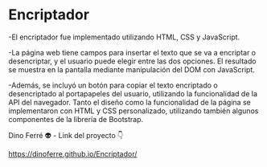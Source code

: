 # Encriptador

-El encriptador fue implementado utilizando HTML, CSS y JavaScript. 

-La página web tiene campos para insertar el texto que se va a encriptar o desencriptar, y el usuario puede elegir entre las dos opciones. El resultado se muestra en la pantalla mediante manipulación del DOM con JavaScript. 

-Además, se incluyó un botón para copiar el texto encriptado o desencriptado al portapapeles del usuario, utilizando la funcionalidad de la API del navegador. Tanto el diseño como la funcionalidad de la página se implementaron con HTML y CSS personalizado, utilizando también algunos componentes de la librería de Bootstrap.

Dino Ferré 👽 - Link del proyecto 👇

https://dinoferre.github.io/Encriptador/
